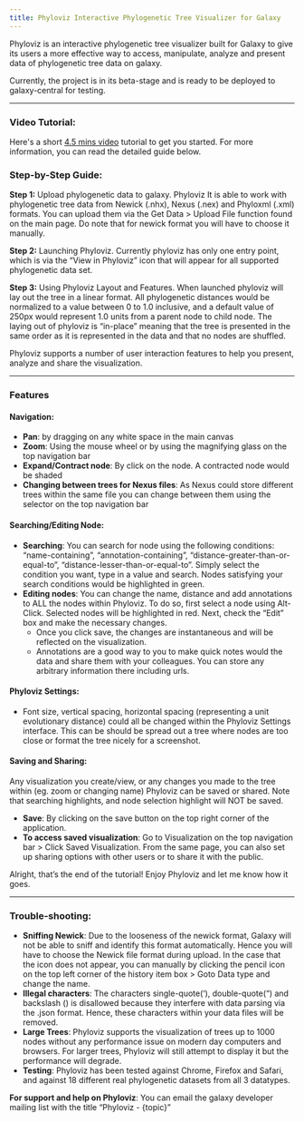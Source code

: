 ```yaml
---
title: Phyloviz Interactive Phylogenetic Tree Visualizer for Galaxy
---
```

Phyloviz is an interactive phylogenetic tree visualizer built for Galaxy to give its users a more effective way to access, manipulate, analyze and present data of phylogenetic tree data on galaxy. 

Currently, the project is in its beta-stage and is ready to be deployed to galaxy-central for testing. 


----
### Video Tutorial:

Here's a short [4.5 mins video](http://www.youtube.com/watch?v=NhQO7hjuW8o&feature=youtu.be) tutorial to get you started. For more information, you can read the detailed guide below. 

### Step-by-Step Guide:

**Step 1:** Upload phylogenetic data to galaxy. Phyloviz It is able to work with phylogenetic tree data from Newick (.nhx), Nexus (.nex) and Phyloxml (.xml) formats. You can upload them via the Get Data > Upload File function found on the main page. Do note that for newick format you will have to choose it manually. 

**Step 2:** Launching Phyloviz. Currently phyloviz has only one entry point, which is via the “View in Phyloviz” icon that will appear for all supported phylogenetic data set. 

**Step 3:** Using Phyloviz Layout and Features. When launched phyloviz will lay out the tree in a linear format. All phylogenetic distances would be normalized to a value between 0 to 1.0 inclusive, and a default value of 250px would represent 1.0 units from a parent node to child node. The laying out of phyloviz is “in-place” meaning that the tree is presented in the same order as it is represented in the data and that no nodes are shuffled.

Phyloviz supports a number of user interaction features to help you present, analyze and share the visualization. 

----

### Features

#### Navigation:

* **Pan**: by dragging on any white space in the main canvas
* **Zoom**: Using the mouse wheel or by using the magnifying glass on the top navigation bar
* **Expand/Contract node**: By click on the node. A contracted node would be shaded
* **Changing between trees for Nexus files**: As Nexus could store different trees within the same file you can change between them using the selector on the top navigation bar

#### Searching/Editing Node:

* **Searching**: You can search for node using the following conditions: “name-containing”, “annotation-containing”, “distance-greater-than-or-equal-to”, “distance-lesser-than-or-equal-to”. Simply select the condition you want, type in a value and search. Nodes satisfying your search conditions would be highlighted in green. 
* **Editing nodes**: You can change the name, distance and add annotations to ALL the nodes within Phyloviz. To do so, first select a node using Alt-Click. Selected nodes will be highlighted in red. Next, check the “Edit” box and make the necessary changes.
  * Once you click save, the changes are instantaneous and will be reflected on the visualization.
  * Annotations are a good way to you to make quick notes would the data and share them with your colleagues. You can store any arbitrary information there including urls. 

#### Phyloviz Settings:

* Font size, vertical spacing, horizontal spacing (representing a unit evolutionary distance) could all be changed within the Phyloviz Settings interface. This can be should be spread out a tree where nodes are too close or format the tree nicely for a screenshot. 

#### Saving and Sharing:

Any visualization you create/view, or any changes you made to the tree within (eg. zoom or changing name) Phyloviz can be saved or shared. Note that searching highlights, and node selection highlight will NOT be saved. 
* **Save**: By clicking on the save button on the top right corner of the application. 
* **To access saved visualization**: Go to Visualization on the top navigation bar > Click Saved Visualization. From the same page, you can also set up sharing options with other users or to share it with the public.

Alright, that’s the end of the tutorial! Enjoy Phyloviz and let me know how it goes. 

----

### Trouble-shooting:

* **Sniffing Newick**:  Due to the looseness of the newick format, Galaxy will not be able to sniff and identify this format automatically. Hence you will have to choose the Newick file format during upload. In the case that the icon does not appear, you can manually by clicking the pencil icon on the top left corner of the history item box > Goto Data type and change the name.
* **Illegal characters**: The characters single-quote(‘), double-quote(“) and backslash (\) is disallowed because they interfere with data parsing via the .json format. Hence, these characters within your data files will be removed.
* **Large Trees**: Phyloviz supports the visualization of trees up to 1000 nodes without any performance issue on modern day computers and browsers. For larger trees, Phyloviz will still attempt to display it but the performance will degrade. 
* **Testing**: Phyloviz has been tested against Chrome, Firefox and Safari, and against 18 different real phylogenetic datasets from all 3 datatypes. 

**For support and help on Phyloviz**:
You can email the galaxy developer mailing list with the title “Phyloviz - {topic}”
